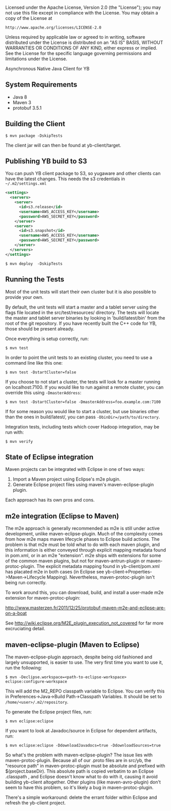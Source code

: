 
Licensed under the Apache License, Version 2.0 (the "License");
you may not use this file except in compliance with the License.
You may obtain a copy of the License at

```
http://www.apache.org/licenses/LICENSE-2.0
```

Unless required by applicable law or agreed to in writing, software
distributed under the License is distributed on an "AS IS" BASIS,
WITHOUT WARRANTIES OR CONDITIONS OF ANY KIND, either express or implied.
See the License for the specific language governing permissions and
limitations under the License.

Asynchronous Native Java Client for YB

System Requirements
------------------------------------------------------------

- Java 8
- Maven 3
- protobuf 3.5.1


Building the Client
------------------------------------------------------------

```console
$ mvn package -DskipTests
```

The client jar will can then be found at yb-client/target.


Publishing YB build to S3
------------------------------------------------------------

You can push YB client package to S3, so yugaware and other
clients can have the latest changes. This needs the s3 credentials
in `~/.m2/settings.xml`

```xml
<settings>
  <servers>
    <server>
      <id>s3.release</id>
      <username>AWS_ACCESS_KEY</username>
      <password>AWS_SECRET_KEY</password>
    </server>
    <server>
      <id>s3.snapshot</id>
      <username>AWS_ACCESS_KEY</username>
      <password>AWS_SECRET_KEY</password>
    </server>
  </servers>
</settings>
```

```console
$ mvn deploy  -DskipTests
```

Running the Tests
------------------------------------------------------------

Most of the unit tests will start their own cluster but it
is also possible to provide your own.

By default, the unit tests will start a master and a tablet
server using the flags file located in the src/test/resources/
directory. The tests will locate the master and tablet server
binaries by looking in 'build/latest/bin' from the root of
the git repository. If you have recently built the C++ code
for YB, those should be present already.

Once everything is setup correctly, run:

```console
$ mvn test
```

In order to point the unit tests to an existing cluster,
you need to use a command line like this one:

```console
$ mvn test -DstartCluster=false
```

If you choose to not start a cluster, the tests will look for
a master running on localhost:7100. If you would like to run
against a remote cluster, you can override this using
`-DmasterAddress`:

```console
$ mvn test -DstartCluster=false -DmasterAddress=foo.example.com:7100
```

If for some reason you would like to start a cluster, but use
binaries other than the ones in build/latest/, you can pass
`-DbinDir=/path/to/directory`.

Integration tests, including tests which cover Hadoop integration,
may be run with:

```console
$ mvn verify
```

State of Eclipse integration
------------------------------------------------------------

Maven projects can be integrated with Eclipse in one of two
ways:

1. Import a Maven project using Eclipse's m2e plugin.
2. Generate Eclipse project files using maven's
   maven-eclipse-plugin plugin.

Each approach has its own pros and cons.

## m2e integration (Eclipse to Maven)

The m2e approach is generally recommended as m2e is still
under active development, unlike maven-eclipse-plugin. Much
of the complexity comes from how m2e maps maven lifecycle
phases to Eclipse build actions. The problem is that m2e
must be told what to do with each maven plugin, and this
information is either conveyed through explicit mapping
metadata found in pom.xml, or in an m2e "extension". m2e
ships with extensions for some of the common maven plugins,
but not for maven-antrun-plugin or maven-protoc-plugin. The
explicit metadata mapping found in yb-client/pom.xml has
placated m2e in both cases (in Eclipse see
yb-client->Properties->Maven->Lifecycle Mapping).
Nevertheless, maven-protoc-plugin isn't being run correctly.

To work around this, you can download, build, and install a
user-made m2e extension for maven-protoc-plugin:

http://www.masterzen.fr/2011/12/25/protobuf-maven-m2e-and-eclipse-are-on-a-boat

See http://wiki.eclipse.org/M2E_plugin_execution_not_covered
for far more excruciating detail.

## maven-eclipse-plugin (Maven to Eclipse)

The maven-eclipse-plugin approach, despite being old
fashioned and largely unsupported, is easier to use. The
very first time you want to use it, run the following:

```console
$ mvn -Declipse.workspace=<path-to-eclipse-workspace> eclipse:configure-workspace
```

This will add the M2_REPO classpath variable to Eclipse. You
can verify this in
Preferences->Java->Build Path->Classpath Variables. It
should be set to `/home/<user>/.m2/repository`.

To generate the Eclipse project files, run:

```console
$ mvn eclipse:eclipse
```

If you want to look at Javadoc/source in Eclipse for
dependent artifacts, run:

```console
$ mvn eclipse:eclipse -DdownloadJavadocs=true -DdownloadSources=true
```

So what's the problem with maven-eclipse-plugin? The issue
lies with maven-protoc-plugin. Because all of our .proto
files are in src/yb, the "resource path" in
maven-protoc-plugin must be absolute and prefixed with
${project.baseDir). This absolute path is copied verbatim
to an Eclipse .classpath <classpathentry/>, and Eclipse
doesn't know what to do with it, causing it avoid building
yb-client altogether. Other plugins (like
maven-avro-plugin) don't seem to have this problem, so it's
likely a bug in maven-protoc-plugin.

There's a simple workaround: delete the errant folder within
Eclipse and refresh the yb-client project.
